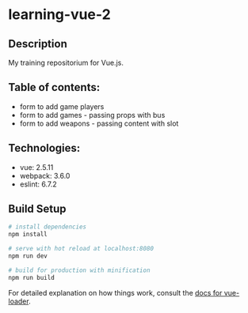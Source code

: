 # learning-vue-2

## Description
My training repositorium for Vue.js.

## Table of contents:
- form to add game players
- form to add games - passing props with bus
- form to add weapons - passing content with slot

## Technologies:
- vue: 2.5.11
- webpack: 3.6.0
- eslint: 6.7.2

## Build Setup

``` bash
# install dependencies
npm install

# serve with hot reload at localhost:8080
npm run dev

# build for production with minification
npm run build
```

For detailed explanation on how things work, consult the [docs for vue-loader](http://vuejs.github.io/vue-loader).
